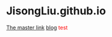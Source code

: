 # JisongLiu.github.io
[The master link](https://github.com/JisongLiu/JisongLiu.github.io)
[blog](https://JisongLiu.github.io/twitterMap.md)
<font color=red>
test
</font>
